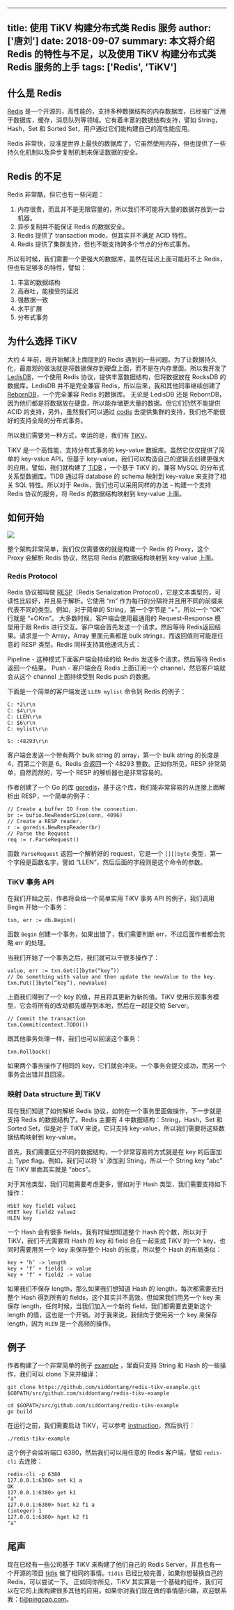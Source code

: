 
---
title: 使用 TiKV 构建分布式类 Redis 服务
author: ['唐刘']
date: 2018-09-07
summary: 本文将介绍 Redis 的特性与不足，以及使用 TiKV 构建分布式类 Redis 服务的上手
tags: ['Redis', 'TiKV']
---


## 什么是 Redis

[Redis](https://redis.io/) 是一个开源的，高性能的，支持多种数据结构的内存数据库，已经被广泛用于数据库，缓存，消息队列等领域。它有着丰富的数据结构支持，譬如 String，Hash，Set 和 Sorted Set，用户通过它们能构建自己的高性能应用。

Redis 非常快，没准是世界上最快的数据库了，它虽然使用内存，但也提供了一些持久化机制以及异步复制机制来保证数据的安全。 

## Redis 的不足

Redis 非常酷，但它也有一些问题：

1. 内存很贵，而且并不是无限容量的，所以我们不可能将大量的数据存放到一台机器。
2. 异步复制并不能保证 Redis 的数据安全。
3. Redis 提供了 transaction mode，但其实并不满足 ACID 特性。
4. Redis 提供了集群支持，但也不能支持跨多个节点的分布式事务。

所以有时候，我们需要一个更强大的数据库，虽然在延迟上面可能赶不上 Redis，但也有足够多的特性，譬如：

1. 丰富的数据结构
2. 高吞吐，能接受的延迟
3. 强数据一致
4. 水平扩展
5. 分布式事务

## 为什么选择 TiKV

大约 4 年前，我开始解决上面提到的 Redis 遇到的一些问题。为了让数据持久化，最直观的做法就是将数据保存到硬盘上面，而不是在内存里面。所以我开发了 [LedisDB](https://github.com/reborndb/reborn)，一个使用 Redis 协议，提供丰富数据结构，但将数据放在 RocksDB 的数据库。LedisDB 并不是完全兼容 Redis，所以后来，我和其他同事继续创建了 [RebornDB](https://github.com/reborndb/reborn)，一个完全兼容 Redis 的数据库。
无论是 LedisDB 还是 RebornDB，因为他们都是将数据放在硬盘，所以能存储更大量的数据。但它们仍然不能提供 ACID 的支持，另外，虽然我们可以通过 [codis](https://github.com/CodisLabs/codis) 去提供集群的支持，我们也不能很好的支持全局的分布式事务。

所以我们需要另一种方式，幸运的是，我们有 [TiKV](https://github.com/tikv/tikv)。

TiKV 是一个高性能，支持分布式事务的 key-value 数据库。虽然它仅仅提供了简单的 key-value API，但基于 key-value，我们可以构造自己的逻辑去创建更强大的应用。譬如，我们就构建了 [TiDB](https://github.com/pingcap/tidb) ，一个基于 TiKV 的，兼容 MySQL 的分布式关系型数据库。TiDB 通过将 database 的 schema 映射到 key-value 来支持了相关 SQL 特性。所以对于 Redis，我们也可以采用同样的办法 - 构建一个支持 Redis 协议的服务，将 Redis 的数据结构映射到 key-value 上面。

## 如何开始

![](https://upload-images.jianshu.io/upload_images/542677-444fff797845a591.png?imageMogr2/auto-orient/strip%7CimageView2/2/w/1240)

整个架构非常简单，我们仅仅需要做的就是构建一个 Redis 的 Proxy，这个 Proxy 会解析 Redis 协议，然后将 Redis 的数据结构映射到 key-value 上面。

### Redis Protocol

Redis 协议被叫做 [RESP](https://redis.io/topics/protocol)（Redis Serialization Protocol），它是文本类型的，可读性比较好，并且易于解析。它使用 “rn” 作为每行的分隔符并且用不同的前缀来代表不同的类型。例如，对于简单的 String，第一个字节是 “+”，所以一个 “OK” 行就是 “+OKrn”。
大多数时候，客户端会使用最通用的 Request-Response 模型用于跟 Redis 进行交互。客户端会首先发送一个请求，然后等待 Redis返回结果。请求是一个 Array，Array 里面元素都是 bulk strings，而返回值则可能是任意的 RESP 类型。Redis 同样支持其他通讯方式：

Pipeline - 这种模式下面客户端会持续的给 Redis 发送多个请求，然后等待 Redis 返回一个结果。
Push - 客户端会在 Redis 上面订阅一个 channel，然后客户端就会从这个 channel 上面持续受到 Redis push 的数据。

下面是一个简单的客户端发送 `LLEN mylist` 命令到 Redis 的例子：

```
C: *2\r\n
C: $4\r\n
C: LLEN\r\n
C: $6\r\n
C: mylist\r\n

S: :48293\r\n
```

客户端会发送一个带有两个 bulk string 的 array，第一个 bulk string 的长度是 4，而第二个则是 6。Redis 会返回一个 48293 整数。正如你所见，RESP 非常简单，自然而然的，写一个 RESP 的解析器也是非常容易的。

作者创建了一个 Go 的库 [goredis](https://github.com/siddontang/goredis)，基于这个库，我们能非常容易的从连接上面解析出 RESP，一个简单的例子：

```
// Create a buffer IO from the connection.
br := bufio.NewReaderSize(conn, 4096)
// Create a RESP reader.
r := goredis.NewRespReader(br)
// Parse the Request
req := r.ParseRequest()
```

函数 `ParseRequest` 返回一个解析好的 request，它是一个 `[][]byte` 类型，第一个字段是函数名字，譬如 “LLEN”，然后后面的字段则是这个命令的参数。

### TiKV 事务 API

在我们开始之前，作者将会给一个简单实用 TiKV 事务 API 的例子，我们调用 Begin 开始一个事务：

```
txn, err := db.Begin()
```

函数 `Begin` 创建一个事务，如果出错了，我们需要判断 err，不过后面作者都会忽略 err 的处理。

当我们开始了一个事务之后，我们就可以干很多操作了：

```
value, err := txn.Get([]byte(“key”))
// Do something with value and then update the newValue to the key.
txn.Put([]byte(“key”), newValue)
```

上面我们得到了一个 key 的值，并且将其更新为新的值。TiKV 使用乐观事务模型，它会将所有的改动都先缓存到本地，然后在一起提交给 Server。

```
// Commit the transaction
txn.Commit(context.TODO())
```

跟其他事务处理一样，我们也可以回滚这个事务：

```
txn.Rollback()
```

如果两个事务操作了相同的 key，它们就会冲突。一个事务会提交成功，而另一个事务会出错并且回滚。

### 映射 Data structure 到 TiKV

现在我们知道了如何解析 Redis 协议，如何在一个事务里面做操作，下一步就是支持 Redis 的数据结构了。Redis 主要有 4 中数据结构：String，Hash，Set 和 Sorted Set，但是对于 TiKV 来说，它只支持 key-value，所以我们需要将这些数据结构映射到 key-value。

首先，我们需要区分不同的数据结构，一个非常容易的方式就是在 key 的后面加上 Type flag。例如，我们可以将 ’s’ 添加到 String，所以一个 String key “abc” 在 TiKV 里面其实就是 “abcs”。

对于其他类型，我们可能需要考虑更多，譬如对于 Hash 类型，我们需要支持如下操作：

```
HSET key field1 value1
HSET key field2 value2
HLEN key
```

一个 Hash 会有很多 fields，我有时候想知道整个 Hash 的个数，所以对于 TiKV，我们不光需要将 Hash 的 key 和 field 合在一起变成 TiKV 的一个 key，也同时需要用另一个 key 来保存整个 Hash 的长度，所以整个 Hash 的布局类似：

```
key + ‘h’ -> length
key + ‘f’ + field1 -> value
key + ‘f’ + field2 -> value 
```

如果我们不保存 length，那么如果我们想知道 Hash 的 length，每次都需要去扫整个 Hash 得到所有的 fields，这个其实并不高效。但如果我们用另一个 key 来保存 length，任何时候，当我们加入一个新的 field，我们都需要去更新这个 length 的值，这也是一个开销。对于我来说，我倾向于使用另一个 key 来保存 length，因为 `HLEN` 是一个高频的操作。

## 例子

作者构建了一个非常简单的例子 [example](https://github.com/siddontang/redis-tikv-example) ，里面只支持 String 和 Hash 的一些操作，我们可以 clone 下来并编译：

```
git clone https://github.com/siddontang/redis-tikv-example.git $GOPATH/src/github.com/siddontang/redis-tikv-example

cd $GOPATH/src/github.com/siddontang/redis-tikv-example
go build
```

在运行之前，我们需要启动 TiKV，可以参考 [instruction](https://github.com/tikv/tikv#deploying-to-production)，然后执行：

```
./redis-tikv-example
```

这个例子会监听端口 6380，然后我们可以用任意的 Redis 客户端，譬如 `redis-cli` 去连接：

```
redis-cli -p 6380
127.0.0.1:6380> set k1 a
OK
127.0.0.1:6380> get k1
"a"
127.0.0.1:6380> hset k2 f1 a
(integer) 1
127.0.0.1:6380> hget k2 f1
"a"
```

## 尾声

现在已经有一些公司基于 TiKV 来构建了他们自己的 Redis Server，并且也有一个开源的项目 [tidis](https://github.com/yongman/tidis) 做了相同的事情。`tidis` 已经比较完善，如果你想替换自己的 Redis，可以尝试一下。
正如同你所见，TiKV 其实算是一个基础的组件，我们可以在它的上面构建很多其他的应用。如果你对我们现在做的事情感兴趣，欢迎联系我：tl@pingcap.com。